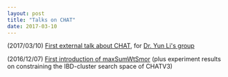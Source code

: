 ```yaml
---
layout: post
title: "Talks on CHAT"
date: 2017-03-10
---
```

(2017/03/10) <a href="https://github.com/lybird300/lybird300.github.io/blob/master/YLin_Mar08_2017_CHAT_forYunLiGroupV4.pdf">First external talk about CHAT</a>, for <a href="http://www.unc.edu/~yunmli/">Dr. Yun Li's group</a>

(2016/12/07) <a href="https://github.com/lybird300/lybird300.github.io/blob/master/YLin_Nov16_2016_CHAT.pdf">First introduction of maxSumWtSmor</a> (plus experiment results on constraining the IBD-cluster search space of CHATV3)


